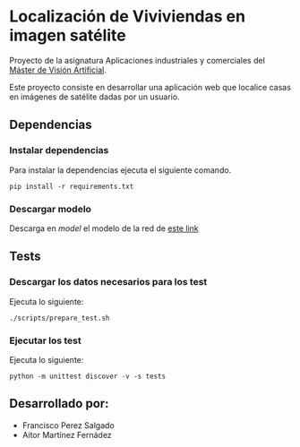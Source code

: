 # Localización de Viviviendas en imagen satélite

Proyecto de la asignatura Aplicaciones industriales y comerciales del [Máster de Visión Artificial](https://mastervisionartificial.es/).

Este proyecto consiste en desarrollar una aplicación web que localice casas en imágenes de satélite dadas por un usuario.

## Dependencias
### Instalar dependencias
Para instalar la dependencias ejecuta el siguiente comando.

```
pip install -r requirements.txt
```

### Descargar modelo
Descarga en *model* el modelo de la red de [este link](https://drive.google.com/open?id=1RFjABoLp6UUU4a0ZNF-klZRo_z1lqo5C)

## Tests
### Descargar los datos necesarios para los test
Ejecuta lo siguiente:
```
./scripts/prepare_test.sh
```

### Ejecutar los test
Ejecuta lo siguiente:
```
python -m unittest discover -v -s tests
```



 



## Desarrollado por:

* Francisco Perez Salgado
* Aitor Martínez Fernádez

